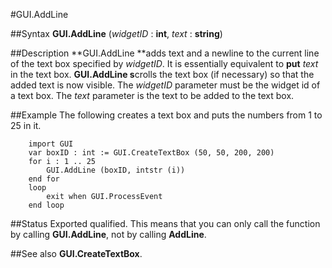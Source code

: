 
#GUI.AddLine

##Syntax
**GUI.AddLine** (*widgetID* : **int**, *text* : **string**)



##Description
**GUI.AddLine **adds text and a newline to the current line of the text box specified by *widgetID*. It is essentially equivalent to **put** *text* in the text box. **GUI.AddLine s**crolls the text box (if necessary) so that the added text is now visible. The *widgetID* parameter must be the widget id of a text box. The *text* parameter is the text to be added to the text box.



##Example
The following creates a text box and puts the numbers from 1 to 25 in it.



        import GUI
        var boxID : int := GUI.CreateTextBox (50, 50, 200, 200)
        for i : 1 .. 25
            GUI.AddLine (boxID, intstr (i))
        end for
        loop
            exit when GUI.ProcessEvent
        end loop
##Status
Exported qualified.
This means that you can only call the function by calling **GUI.AddLine**, not by calling **AddLine**.



##See also
**GUI.CreateTextBox**.



